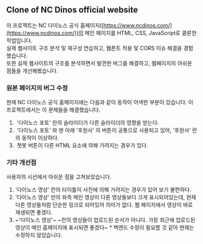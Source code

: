 ## **Clone of NC Dinos official website**

이 프로젝트는 NC 다이노스 공식 홈페이지([https://www.ncdinos.com/](https://www.ncdinos.com/))의 메인 페이지를 HTML, CSS, JavaScript로 클론한 작업입니다.  
실제 웹사이트 구조 분석 및 재구성 연습하고, 웹폰트 적용 및 CORS 이슈 해결을 경험했습니다.  
또한 실제 웹사이트의 구조를 분석하면서 발견한 버그를 해결하고, 웹페이지의 아쉬운 점들을 개선해봤습니다.

### **원본 페이지의 버그 수정**

현재 NC 다이노스 공식 홈페이지에는 다음과 같이 동작이 어색한 부분이 있습니다. 이 프로젝트에서는 이 문제들을 해결했습니다.

1.   '다이노스 포토' 란의 슬라이더가 다른 슬라이더의 영향을 받는다.
2.   '다이노스 포토' 와 맨 아래 '후원사' 의 버튼이 공통으로 사용되고 있어, '후원사' 란의 동작이 이상하다.
3.   챗봇 버튼이 다른 HTML 요소에 의해 가려지는 경우가 있다.

### **기타 개선점**

사용자의 시선에서 아쉬운 점을 고쳐보았습니다.

1.  '다이노스 영상' 란의 타이틀이 사진에 의해 가려지는 경우가 있어 보기 불편하다.
2.  '다이노스 영상' 란의 좌측 메인 영상이 다른 영상들보다 크게 표시되어있는데, 현재 다른 영상들처럼 단순한 링크로 되어있어 의미가 없다. 웹 페이지에서 영상이 바로 재생되면 좋겠다.
3.  ~'다이노스 영상'~ ~란의 영상들이 업로드된 순서가 아니다. 가장 최근에 업로드된 영상이 메인 홈페이지에 표시되면 좋겠다~  * 백엔드 수정이 필요할 것 같아 현재는 수정하지 않았습니다.
